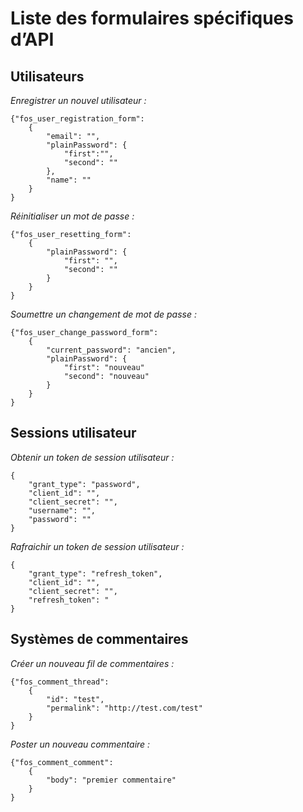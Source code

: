 # Liste des formulaires spécifiques d’API

## Utilisateurs
*Enregistrer un nouvel utilisateur :*
    
    {"fos_user_registration_form":
        {
            "email": "",
            "plainPassword": {
                "first":"",
                "second": ""
            },
            "name": ""
        }
    }
    
*Réinitialiser un mot de passe :*
    
    {"fos_user_resetting_form":
        {
            "plainPassword": {
                "first": "",
                "second": ""
            }
        }
    }

*Soumettre un changement de mot de passe :*
    
    {"fos_user_change_password_form":
        {
            "current_password": "ancien",
            "plainPassword": {
                "first": "nouveau"
                "second": "nouveau"
            }
        }
    }

## Sessions utilisateur
*Obtenir un token de session utilisateur :*

    {
        "grant_type": "password",
        "client_id": "",
        "client_secret": "",
        "username": "",
        "password": ""
    }

*Rafraichir un token de session utilisateur :*

    {
        "grant_type": "refresh_token",
        "client_id": "",
        "client_secret": "",
        "refresh_token": "
    }

## Systèmes de commentaires
*Créer un nouveau fil de commentaires :*
    
    {"fos_comment_thread":
        {
            "id": "test",
            "permalink": "http://test.com/test"
        }
    }

*Poster un nouveau commentaire :*

    {"fos_comment_comment":
        {
            "body": "premier commentaire"
        }
    }

